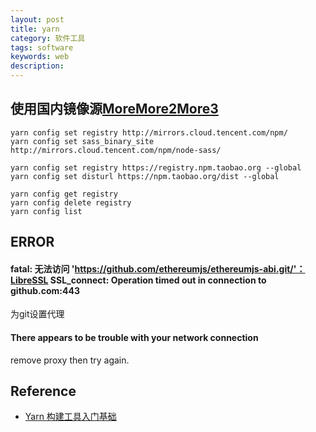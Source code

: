 ```yaml
---
layout: post
title: yarn
category: 软件工具
tags: software
keywords: web
description: 
---
```


## 使用国内镜像源[More](https://blog.csdn.net/jaket5219999/article/details/115261118)[More2](http://www.wxnacy.com/2020/09/26/yarn-use-custom-registry/)[More3](https://blog.csdn.net/jiay2/article/details/120784246)

```
yarn config set registry http://mirrors.cloud.tencent.com/npm/
yarn config set sass_binary_site http://mirrors.cloud.tencent.com/npm/node-sass/

yarn config set registry https://registry.npm.taobao.org --global
yarn config set disturl https://npm.taobao.org/dist --global

```

```
yarn config get registry
yarn config delete registry
yarn config list
```

## ERROR

#### fatal: 无法访问 'https://github.com/ethereumjs/ethereumjs-abi.git/'：LibreSSL SSL_connect: Operation timed out in connection to github.com:443

为git设置代理

#### There appears to be trouble with your network connection

remove proxy then try again.

## Reference

* [Yarn 构建工具入门基础](https://www.jianshu.com/p/f1d96bdc545b)